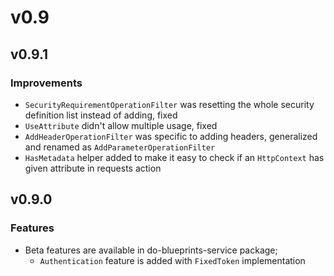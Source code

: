 # v0.9

## v0.9.1

### Improvements

- `SecurityRequirementOperationFilter` was resetting the whole security
  definition list instead of adding, fixed
- `UseAttribute` didn't allow multiple usage, fixed
- `AddHeaderOperationFilter` was specific to adding headers, generalized and
  renamed as `AddParameterOperationFilter`
- `HasMetadata` helper added to make it easy to check if an `HttpContext` has
  given attribute in requests action

## v0.9.0

### Features

- Beta features are available in do-blueprints-service package;
  - `Authentication` feature is added with `FixedToken` implementation
